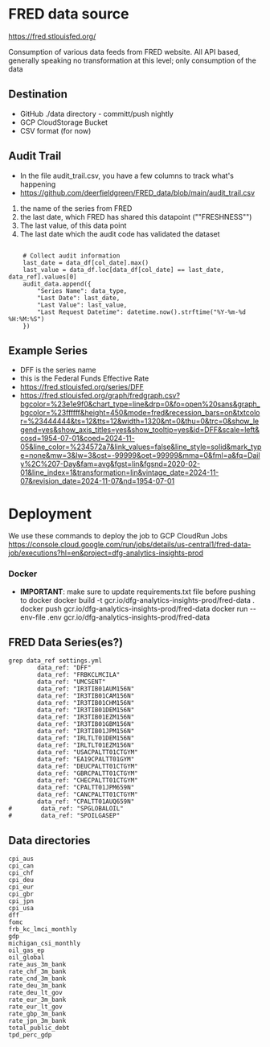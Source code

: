 # FRED data source
https://fred.stlouisfed.org/

Consumption of various data feeds from FRED website. All API based, generally speaking no transformation at this level; only consumption of the data

## Destination
- GitHub ./data directory - committ/push nightly
- GCP CloudStorage Bucket
- CSV format (for now)


## Audit Trail
- In the file audit_trail.csv, you have a few columns to track what's happening
- https://github.com/deerfieldgreen/FRED_data/blob/main/audit_trail.csv
1. the name of the series from FRED
2. the last date, which FRED has shared this datapoint (""FRESHNESS"")
3. The last value, of this data point
4. The last date which the audit code has validated the dataset


```

    # Collect audit information
    last_date = data_df[col_date].max()
    last_value = data_df.loc[data_df[col_date] == last_date, data_ref].values[0]
    audit_data.append({
        "Series Name": data_type,
        "Last Date": last_date,
        "Last Value": last_value,
        "Last Request Datetime": datetime.now().strftime("%Y-%m-%d %H:%M:%S")
    })

```



## Example Series
- DFF is the series name
- this is the Federal Funds Effective Rate
- https://fred.stlouisfed.org/series/DFF
- https://fred.stlouisfed.org/graph/fredgraph.csv?bgcolor=%23e1e9f0&chart_type=line&drp=0&fo=open%20sans&graph_bgcolor=%23ffffff&height=450&mode=fred&recession_bars=on&txtcolor=%23444444&ts=12&tts=12&width=1320&nt=0&thu=0&trc=0&show_legend=yes&show_axis_titles=yes&show_tooltip=yes&id=DFF&scale=left&cosd=1954-07-01&coed=2024-11-05&line_color=%234572a7&link_values=false&line_style=solid&mark_type=none&mw=3&lw=3&ost=-99999&oet=99999&mma=0&fml=a&fq=Daily%2C%207-Day&fam=avg&fgst=lin&fgsnd=2020-02-01&line_index=1&transformation=lin&vintage_date=2024-11-07&revision_date=2024-11-07&nd=1954-07-01




# Deployment

We use these commands to deploy the job to GCP CloudRun Jobs
https://console.cloud.google.com/run/jobs/details/us-central1/fred-data-job/executions?hl=en&project=dfg-analytics-insights-prod

### Docker
- **IMPORTANT**: make sure to update requirements.txt file before pushing to docker
  docker build -t gcr.io/dfg-analytics-insights-prod/fred-data .
  docker push gcr.io/dfg-analytics-insights-prod/fred-data
docker run --env-file .env  gcr.io/dfg-analytics-insights-prod/fred-data

## FRED Data Series(es?)
```
grep data_ref settings.yml 
        data_ref: "DFF"
        data_ref: "FRBKCLMCILA"
        data_ref: "UMCSENT"
        data_ref: "IR3TIB01AUM156N"
        data_ref: "IR3TIB01CAM156N"
        data_ref: "IR3TIB01CHM156N"
        data_ref: "IR3TIB01DEM156N"
        data_ref: "IR3TIB01EZM156N"
        data_ref: "IR3TIB01GBM156N"
        data_ref: "IR3TIB01JPM156N"
        data_ref: "IRLTLT01DEM156N"
        data_ref: "IRLTLT01EZM156N"
        data_ref: "USACPALTT01CTGYM"
        data_ref: "EA19CPALTT01GYM"
        data_ref: "DEUCPALTT01CTGYM"
        data_ref: "GBRCPALTT01CTGYM"
        data_ref: "CHECPALTT01CTGYM"
        data_ref: "CPALTT01JPM659N"
        data_ref: "CANCPALTT01CTGYM"
        data_ref: "CPALTT01AUQ659N"
#        data_ref: "SPGLOBALOIL"
#        data_ref: "SPOILGASEP"
```


## Data directories
```
cpi_aus
cpi_can
cpi_chf
cpi_deu
cpi_eur
cpi_gbr
cpi_jpn
cpi_usa
dff
fomc
frb_kc_lmci_monthly
gdp
michigan_csi_monthly
oil_gas_ep
oil_global
rate_aus_3m_bank
rate_chf_3m_bank
rate_cnd_3m_bank
rate_deu_3m_bank
rate_deu_lt_gov
rate_eur_3m_bank
rate_eur_lt_gov
rate_gbp_3m_bank
rate_jpn_3m_bank
total_public_debt
tpd_perc_gdp
```
